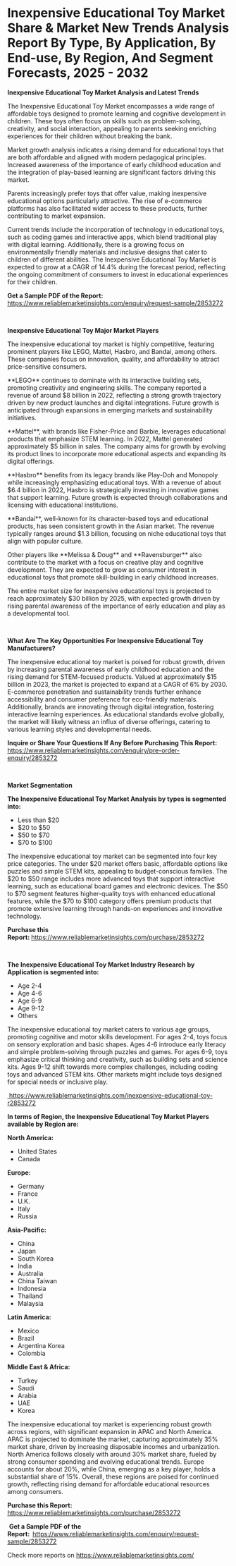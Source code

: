 <p><h1>Inexpensive Educational Toy Market Share & Market New Trends Analysis Report By Type, By Application, By End-use, By Region, And Segment Forecasts, 2025 - 2032</h1></p><p><strong>Inexpensive Educational Toy Market Analysis and Latest Trends</strong></p>
<p><p>The Inexpensive Educational Toy Market encompasses a wide range of affordable toys designed to promote learning and cognitive development in children. These toys often focus on skills such as problem-solving, creativity, and social interaction, appealing to parents seeking enriching experiences for their children without breaking the bank. </p><p>Market growth analysis indicates a rising demand for educational toys that are both affordable and aligned with modern pedagogical principles. Increased awareness of the importance of early childhood education and the integration of play-based learning are significant factors driving this market. </p><p>Parents increasingly prefer toys that offer value, making inexpensive educational options particularly attractive. The rise of e-commerce platforms has also facilitated wider access to these products, further contributing to market expansion.</p><p>Current trends include the incorporation of technology in educational toys, such as coding games and interactive apps, which blend traditional play with digital learning. Additionally, there is a growing focus on environmentally friendly materials and inclusive designs that cater to children of different abilities. The Inexpensive Educational Toy Market is expected to grow at a CAGR of 14.4% during the forecast period, reflecting the ongoing commitment of consumers to invest in educational experiences for their children.</p></p>
<p><strong>Get a Sample PDF of the Report:&nbsp;</strong> <a href="https://www.reliablemarketinsights.com/enquiry/request-sample/2853272?utm_campaign=2112&utm_medium=2&utm_source=Github&utm_content=ia&utm_term=11032025&utm_id=inexpensive-educational-toy">https://www.reliablemarketinsights.com/enquiry/request-sample/2853272</a></p>
<p>&nbsp;</p>
<p><strong>Inexpensive Educational Toy Major Market Players</strong></p>
<p><p>The inexpensive educational toy market is highly competitive, featuring prominent players like LEGO, Mattel, Hasbro, and Bandai, among others. These companies focus on innovation, quality, and affordability to attract price-sensitive consumers.</p><p>**LEGO** continues to dominate with its interactive building sets, promoting creativity and engineering skills. The company reported a revenue of around $8 billion in 2022, reflecting a strong growth trajectory driven by new product launches and digital integrations. Future growth is anticipated through expansions in emerging markets and sustainability initiatives.</p><p>**Mattel**, with brands like Fisher-Price and Barbie, leverages educational products that emphasize STEM learning. In 2022, Mattel generated approximately $5 billion in sales. The company aims for growth by evolving its product lines to incorporate more educational aspects and expanding its digital offerings.</p><p>**Hasbro** benefits from its legacy brands like Play-Doh and Monopoly while increasingly emphasizing educational toys. With a revenue of about $6.4 billion in 2022, Hasbro is strategically investing in innovative games that support learning. Future growth is expected through collaborations and licensing with educational institutions.</p><p>**Bandai**, well-known for its character-based toys and educational products, has seen consistent growth in the Asian market. The revenue typically ranges around $1.3 billion, focusing on niche educational toys that align with popular culture.</p><p>Other players like **Melissa & Doug** and **Ravensburger** also contribute to the market with a focus on creative play and cognitive development. They are expected to grow as consumer interest in educational toys that promote skill-building in early childhood increases.</p><p>The entire market size for inexpensive educational toys is projected to reach approximately $30 billion by 2025, with expected growth driven by rising parental awareness of the importance of early education and play as a developmental tool.</p></p>
<p>&nbsp;</p>
<p><strong>What Are The Key Opportunities For Inexpensive Educational Toy Manufacturers?</strong></p>
<p><p>The inexpensive educational toy market is poised for robust growth, driven by increasing parental awareness of early childhood education and the rising demand for STEM-focused products. Valued at approximately $15 billion in 2023, the market is projected to expand at a CAGR of 6% by 2030. E-commerce penetration and sustainability trends further enhance accessibility and consumer preference for eco-friendly materials. Additionally, brands are innovating through digital integration, fostering interactive learning experiences. As educational standards evolve globally, the market will likely witness an influx of diverse offerings, catering to various learning styles and developmental needs.</p></p>
<p><strong>Inquire or Share Your Questions If Any Before Purchasing This Report:</strong> <a href="https://www.reliablemarketinsights.com/enquiry/pre-order-enquiry/2853272?utm_campaign=2112&utm_medium=2&utm_source=Github&utm_content=ia&utm_term=11032025&utm_id=inexpensive-educational-toy">https://www.reliablemarketinsights.com/enquiry/pre-order-enquiry/2853272</a></p>
<p>&nbsp;</p>
<p><strong>Market Segmentation</strong></p>
<p><strong>The Inexpensive Educational Toy Market Analysis by types is segmented into:</strong></p>
<p><ul><li>Less than $20</li><li>$20 to $50</li><li>$50 to $70</li><li>$70 to $100</li></ul></p>
<p><p>The inexpensive educational toy market can be segmented into four key price categories. The under $20 market offers basic, affordable options like puzzles and simple STEM kits, appealing to budget-conscious families. The $20 to $50 range includes more advanced toys that support interactive learning, such as educational board games and electronic devices. The $50 to $70 segment features higher-quality toys with enhanced educational features, while the $70 to $100 category offers premium products that promote extensive learning through hands-on experiences and innovative technology.</p></p>
<p><strong>Purchase this Report:&nbsp;</strong><a href="https://www.reliablemarketinsights.com/purchase/2853272?utm_campaign=2112&utm_medium=2&utm_source=Github&utm_content=ia&utm_term=11032025&utm_id=inexpensive-educational-toy">https://www.reliablemarketinsights.com/purchase/2853272</a></p>
<p>&nbsp;</p>
<p><strong>The Inexpensive Educational Toy Market Industry Research by Application is segmented into:</strong></p>
<p><ul><li>Age 2-4</li><li>Age 4-6</li><li>Age 6-9</li><li>Age 9-12</li><li>Others</li></ul></p>
<p><p>The inexpensive educational toy market caters to various age groups, promoting cognitive and motor skills development. For ages 2-4, toys focus on sensory exploration and basic shapes. Ages 4-6 introduce early literacy and simple problem-solving through puzzles and games. For ages 6-9, toys emphasize critical thinking and creativity, such as building sets and science kits. Ages 9-12 shift towards more complex challenges, including coding toys and advanced STEM kits. Other markets might include toys designed for special needs or inclusive play.</p></p>
<p><a href="https://www.reliablemarketinsights.com/inexpensive-educational-toy-r2853272?utm_campaign=2112&utm_medium=2&utm_source=Github&utm_content=ia&utm_term=11032025&utm_id=inexpensive-educational-toy">&nbsp;https://www.reliablemarketinsights.com/inexpensive-educational-toy-r2853272</a></p>
<p><strong>In terms of Region, the Inexpensive Educational Toy Market Players available by Region are:</strong></p>
<p>
    <p> <strong> North America: </strong>
        <ul>
            <li>United States</li>
            <li>Canada</li>
        </ul>
        </p> 
    <p> <strong> Europe: </strong>
        <ul>
            <li>Germany</li>
            <li>France</li>
            <li>U.K.</li>
            <li>Italy</li>
            <li>Russia</li>
        </ul>
        </p> 
    <p> <strong> Asia-Pacific: </strong>
        <ul>
            <li>China</li>
            <li>Japan</li>
            <li>South Korea</li>
            <li>India</li>
            <li>Australia</li>
            <li>China Taiwan</li>
            <li>Indonesia</li>
            <li>Thailand</li>
            <li>Malaysia</li>
        </ul>
        </p> 
    <p> <strong> Latin America: </strong>
        <ul>
            <li>Mexico</li>
            <li>Brazil</li>
            <li>Argentina Korea</li>
            <li>Colombia</li>
        </ul>
        </p> 
    <p> <strong> Middle East & Africa: </strong>
        <ul>
            <li>Turkey</li>
            <li>Saudi</li>
            <li>Arabia</li>
            <li>UAE</li>
            <li>Korea</li>
        </ul>
    </p>
    </p>
<p><p>The inexpensive educational toy market is experiencing robust growth across regions, with significant expansion in APAC and North America. APAC is projected to dominate the market, capturing approximately 35% market share, driven by increasing disposable incomes and urbanization. North America follows closely with around 30% market share, fueled by strong consumer spending and evolving educational trends. Europe accounts for about 20%, while China, emerging as a key player, holds a substantial share of 15%. Overall, these regions are poised for continued growth, reflecting rising demand for affordable educational resources among consumers.</p></p>
<p><strong>Purchase this Report: </strong><a href="https://www.reliablemarketinsights.com/purchase/2853272?utm_campaign=2112&utm_medium=2&utm_source=Github&utm_content=ia&utm_term=11032025&utm_id=inexpensive-educational-toy">https://www.reliablemarketinsights.com/purchase/2853272</a></p>
<p>&nbsp;<strong>Get a Sample PDF of the Report:&nbsp;&nbsp;</strong><a href="https://www.reliablemarketinsights.com/enquiry/request-sample/2853272?utm_campaign=2112&utm_medium=2&utm_source=Github&utm_content=ia&utm_term=11032025&utm_id=inexpensive-educational-toy">https://www.reliablemarketinsights.com/enquiry/request-sample/2853272</a></p>
<p><strong></strong></p>
<p>Check more reports on <a href="https://www.reliablemarketinsights.com/?utm_campaign=2112&utm_medium=2&utm_source=Github&utm_content=ia&utm_term=11032025&utm_id=inexpensive-educational-toy">https://www.reliablemarketinsights.com/</a></p>